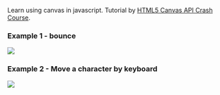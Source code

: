 Learn using canvas in javascript.
Tutorial by [HTML5 Canvas API Crash Course](https://www.youtube.com/watch?v=gm1QtePAYTM&t=71s).

### Example 1 - bounce

![](https://images.velog.io/images/suyeonme/post/bcc6fee3-e549-455d-9308-02ecba27934e/Kapture%202020-12-19%20at%2018.35.23.gif)

### Example 2 - Move a character by keyboard

![](https://images.velog.io/images/suyeonme/post/d7d18886-08ff-4d59-9ebe-11da596c83a5/Kapture%202020-12-19%20at%2019.21.58.gif)
